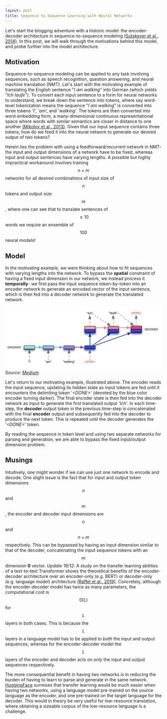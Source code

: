```yaml
---
layout: post
title: Sequence to Sequence Learning with Neural Networks
---
```


Let's start the blogging adventure with a historic model: the encoder-decoder architecture in sequence-to-sequence modeling [(Sutskever et al., 2014)](https://arxiv.org/pdf/1409.3215.pdf). In this post, we will walk through the motivations behind this model, and probe further into the model architecture.

## Motivation

Sequence-to-sequence modeling can be applied to any task involving sequences, such as speech recognition, question answering, and neural machine translation (NMT). Let's start with the motivating example of translating the English sentence "*I am walking*" into German (which yields "*Ich laufe*"). To convert each input sentence to a form for neural networks to understand, we break down the sentence into tokens, where say word-level tokenization means the sequence "*I am walking*" is converted into three tokens '*I*', '*am*', and '*walking*'. The tokens are then converted into word embedding form, a many-dimensional continuous representational space where words with similar semantics are closer in distance to one another [(Mikolov et al., 2013)](https://papers.nips.cc/paper/5021-distributed-representations-of-words-and-phrases-and-their-compositionality.pdf). Given that our input sequence contains three tokens, how do we feed it into the neural network to generate our desired output of two tokens?

Herein lies the problem with using a feedforward/recurrent network in NMT- the input and output dimensions of a network have to be fixed, whereas input and output sentences have varying lengths. A possible but highly impractical workaround involves training $$n \times m$$ networks for all desired combinations of input size of $$n$$ tokens and output size $$m$$, where one can see that to translate sentences of $$\leq 10$$ words we require an ensemble of $$100$$ neural models!

## Model

In the motivating example, we were thinking about how to fit sequences with varying lengths into the network. To bypass the **spatial** constraint of having a fixed input dimension in our network, we instead process it **temporally**- we first pass the input sequence token-by-token into an encoder network to generate an encoded vector of the input sentence, which is then fed into a decoder network to generate the translated network.

![Seq2Seq Model](/images/seq2seq.png)
*Source: [Medium](https://medium.com/@devnag/seq2seq-the-clown-car-of-deep-learning-f88e1204dac3)*

Let's return to our motivating example, illustrated above. The encoder reads the input sequence, updating its hidden state as input tokens are fed until it encounters the delimiting token '*\<DONE\>*' (denoted by the blue color encoder turning darker). The final encoder state is then fed into the decoder network as input to generate the first translated output '*Ich*'. In each time-step, the **decoder** output token in the previous time-step is concatenated with the final **encoder** output and subsequently fed into the decoder to produce the next token. This is repeated until the decoder generates the '*\<DONE\>*' token.

By reading the sequence in token level and using two separate networks for parsing and generation, we are able to bypass the fixed input/output dimension problem.

## Musings

Intuitively, one might wonder if we can use just one network to encode and decode. One slight issue is the fact that for input and output token dimensions $$n$$ and $$m$$, the encoder and decoder input dimensions are $$n$$ and $$n + m$$ respectively. This can be bypassed by having an input dimension similar to that of the decoder, concatenating the input sequence tokens with an $$m$$ dimension **0** vector. *Update 19/12*: A study on the transfer learning abilities of a text-to-text Transformer shows the theoretical benefits of the encoder-decoder architecture over an encoder-only (e.g. BERT) or decoder-only (e.g. language model) architecture [(Raffel et al., 2019)](https://arxiv.org/pdf/1910.10683.pdf). Concretely, although the encoder-decoder model has twice as many parameters, the computational cost is $$\mathcal{0}(L)$$ for $$L$$ layers in both cases. This is because the $$L$$ layers in a language model has to be applied to *both* the input and output sequences, whereas for the encoder-decoder model the $$L$$ layers of the encoder and decoder acts on *only* the input and output sequences respectively.

The more consequential benefit in having two networks is in reducing the burden of having to learn to parse and generate in the same network. [HuggingFace](https://medium.com/huggingface/encoder-decoders-in-transformers-a-hybrid-pre-trained-architecture-for-seq2seq-af4d7bf14bb8) surmises that transfer learning would be much easier when having two networks, using a language model pre-trained on the source language as the encoder, and one pre-trained on the target language for the decoder. This would in theory be very useful for low-resource translation, where obtaining a sizeable corpus of the low-resource language is a challenge.
